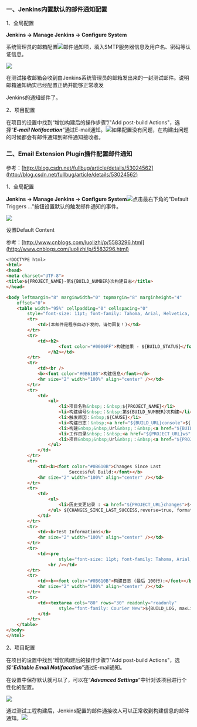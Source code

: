### 一、Jenkins内置默认的邮件通知配置

1、全局配置

**Jenkins -&gt; Manage Jenkins -&gt; Configure System**

系统管理员的邮箱配置![](/assets/jenkins/jenkins_email_admin_address.png)邮件通知项，填入SMTP服务器信息及用户名、密码等认证信息。

![](/assets/jenkins/jenkins_global_email_notification.png)

在测试接收邮箱会收到由Jenkins系统管理员的邮箱发出来的一封测试邮件。说明邮箱通知确实已经配置正确并能够正常收发

Jenkins的通知邮件了。

2、项目配置

在项目的设置中找到“增加构建后的操作步骤”/"Add post-build Actions"，选择“_**E-mail Notifacation**_”通过E-mail通知。![](/assets/jenkins/jenkins_post_build_email_notification.png)如果配置没有问题，在构建出问题的时候都会有邮件通知到邮件通知接收者。

### 二、Email Extension Plugin插件配置邮件通知

参考：[http://blog.csdn.net/fullbug/article/details/53024562](http://blog.csdn.net/fullbug/article/details/53024562)

1、全局配置

**Jenkins -&gt; Manage Jenkins -&gt; Configure System**![](/assets/jenkins/jenkins_global_ext_email_notification.png)点击最右下角的"Default Triggers ..."按钮设置默认的触发邮件通知的事件。

![](/assets/jenkins/jenkins_global_ext_email_default_triggers.png)

设置Default Content

参考：[http://www.cnblogs.com/luolizhi/p/5583296.html](http://www.cnblogs.com/luolizhi/p/5583296.html)

```markdown
<!DOCTYPE html>
<html>
<head>
<meta charset="UTF-8">
<title>${PROJECT_NAME}-第${BUILD_NUMBER}次构建日志</title>
</head>

<body leftmargin="8" marginwidth="0" topmargin="8" marginheight="4"
    offset="0">
    <table width="95%" cellpadding="0" cellspacing="0"
        style="font-size: 11pt; font-family: Tahoma, Arial, Helvetica, sans-serif">
        <tr>
            <td>(本邮件是程序自动下发的，请勿回复！)</td>
        </tr>
        <tr>
            <td><h2>
                    <font color="#0000FF">构建结果 - ${BUILD_STATUS}</font>
                </h2></td>
        </tr>
        <tr>
            <td><br />
            <b><font color="#0B610B">构建信息</font></b>
            <hr size="2" width="100%" align="center" /></td>
        </tr>
        <tr>
            <td>
                <ul>
                    <li>项目名称&nbsp;：&nbsp;${PROJECT_NAME}</li>
                    <li>构建编号&nbsp;：&nbsp;第${BUILD_NUMBER}次构建</li>
                    <li>触发原因：&nbsp;${CAUSE}</li>
                    <li>构建日志：&nbsp;<a href="${BUILD_URL}console">${BUILD_URL}console</a></li>
                    <li>构建&nbsp;&nbsp;Url&nbsp;：&nbsp;<a href="${BUILD_URL}">${BUILD_URL}</a></li>
                    <li>工作目录&nbsp;：&nbsp;<a href="${PROJECT_URL}ws">${PROJECT_URL}ws</a></li>
                    <li>项目&nbsp;&nbsp;Url&nbsp;：&nbsp;<a href="${PROJECT_URL}">${PROJECT_URL}</a></li>
                </ul>
            </td>
        </tr>
        <tr>
            <td><b><font color="#0B610B">Changes Since Last
                        Successful Build:</font></b>
            <hr size="2" width="100%" align="center" /></td>
        </tr>
        <tr>
            <td>
                <ul>
                    <li>历史变更记录 : <a href="${PROJECT_URL}changes">${PROJECT_URL}changes</a></li>
                </ul> ${CHANGES_SINCE_LAST_SUCCESS,reverse=true, format="Changes for Build #%n:<br />%c<br />",showPaths=true,changesFormat="<pre>[%a]<br />%m</pre>",pathFormat="&nbsp;&nbsp;&nbsp;&nbsp;%p"}
            </td>
        </tr>
        <tr>
            <td><b>Test Informations</b>
            <hr size="2" width="100%" align="center" /></td>
        </tr>
        <tr>
            <td><pre
                    style="font-size: 11pt; font-family: Tahoma, Arial, Helvetica, sans-serif">Total:${TEST_COUNTS,var="total"},Pass:${TEST_COUNTS,var="pass"},Failed:${TEST_COUNTS,var="fail"},Skiped:${TEST_COUNTS,var="skip"}</pre>
                <br /></td>
        </tr>
        <tr>
            <td><b><font color="#0B610B">构建日志 (最后 100行):</font></b>
            <hr size="2" width="100%" align="center" /></td>
        </tr>
        <tr>
            <td><textarea cols="80" rows="30" readonly="readonly"
                    style="font-family: Courier New">${BUILD_LOG, maxLines=100}</textarea>
            </td>
        </tr>
    </table>
</body>
</html>
```

2、项目配置

在项目的设置中找到“增加构建后的操作步骤”/"Add post-build Actions"，选择“_**Editable Email Notifacation**_”通过E-mail通知。

在设置中保存默认就可以了，可以在“_**Advanced Settings**_”中针对该项目进行个性化的配置。

![](/assets/jenkins/jenkins_post_build_ext_email_notification.jpg)

通过测试工程构建后，Jenkins配置的邮件通接收人可以正常收到构建信息的邮件通知。![](/assets/jenkins/jenkins_ext_email_content.png)

